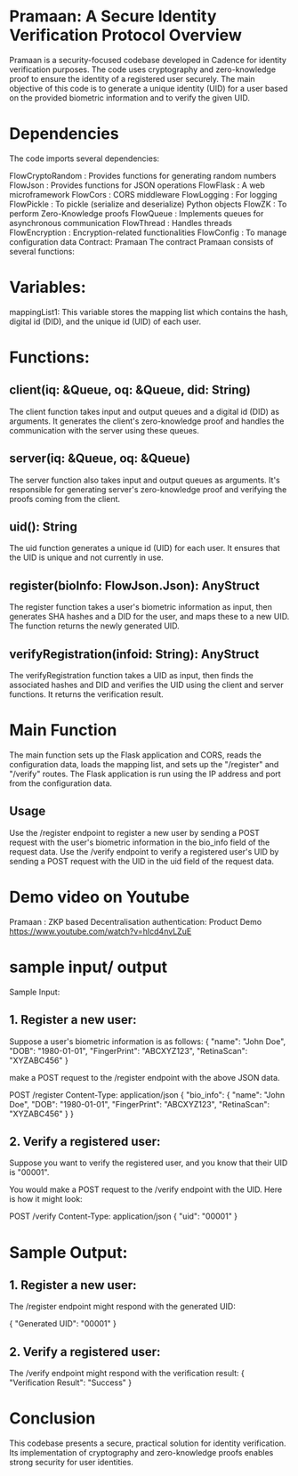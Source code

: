 # Pramaan: A Secure Identity Verification Protocol Overview
Pramaan is a security-focused codebase developed in Cadence for identity verification purposes. The code uses cryptography and zero-knowledge proof to ensure the identity of a registered user securely. The main objective of this code is to generate a unique identity (UID) for a user based on the provided biometric information and to verify the given UID.

# Dependencies
The code imports several dependencies:

FlowCryptoRandom : Provides functions for generating random numbers
FlowJson : Provides functions for JSON operations
FlowFlask : A web microframework
FlowCors : CORS middleware
FlowLogging : For logging
FlowPickle : To pickle (serialize and deserialize) Python objects
FlowZK : To perform Zero-Knowledge proofs
FlowQueue : Implements queues for asynchronous communication
FlowThread : Handles threads
FlowEncryption : Encryption-related functionalities
FlowConfig : To manage configuration data
Contract: Pramaan
The contract Pramaan consists of several functions:

# Variables:
mappingList1: This variable stores the mapping list which contains the hash, digital id (DID), and the unique id (UID) of each user.

# Functions:
## client(iq: &Queue, oq: &Queue, did: String)
The client function takes input and output queues and a digital id (DID) as arguments. It generates the client's zero-knowledge proof and handles the communication with the server using these queues.

## server(iq: &Queue, oq: &Queue)
The server function also takes input and output queues as arguments. It's responsible for generating server's zero-knowledge proof and verifying the proofs coming from the client.

## uid(): String
The uid function generates a unique id (UID) for each user. It ensures that the UID is unique and not currently in use.

## register(bioInfo: FlowJson.Json): AnyStruct
The register function takes a user's biometric information as input, then generates SHA hashes and a DID for the user, and maps these to a new UID. The function returns the newly generated UID.

## verifyRegistration(infoid: String): AnyStruct
The verifyRegistration function takes a UID as input, then finds the associated hashes and DID and verifies the UID using the client and server functions. It returns the verification result.

# Main Function
The main function sets up the Flask application and CORS, reads the configuration data, loads the mapping list, and sets up the "/register" and "/verify" routes. The Flask application is run using the IP address and port from the configuration data.

## Usage
Use the /register endpoint to register a new user by sending a POST request with the user's biometric information in the bio_info field of the request data.
Use the /verify endpoint to verify a registered user's UID by sending a POST request with the UID in the uid field of the request data.

# Demo video on Youtube
Pramaan : ZKP based Decentralisation authentication: Product Demo
https://www.youtube.com/watch?v=hIcd4nvLZuE 

# sample input/ output
Sample Input:
## 1. Register a new user:
Suppose a user's biometric information is as follows:
{
    "name": "John Doe",
    "DOB": "1980-01-01",
    "FingerPrint": "ABCXYZ123",
    "RetinaScan": "XYZABC456"
}

make a POST request to the /register endpoint with the above JSON data. 

POST /register
Content-Type: application/json
{
    "bio_info": {
        "name": "John Doe",
        "DOB": "1980-01-01",
        "FingerPrint": "ABCXYZ123",
        "RetinaScan": "XYZABC456"
    }
}
## 2. Verify a registered user:
Suppose you want to verify the registered user, and you know that their UID is "00001".

You would make a POST request to the /verify endpoint with the UID. Here is how it might look:

POST /verify
Content-Type: application/json
{
    "uid": "00001"
}

# Sample Output:
## 1. Register a new user:
The /register endpoint might respond with the generated UID:

{
    "Generated UID": "00001"
}
## 2. Verify a registered user:
The /verify endpoint might respond with the verification result:
{
    "Verification Result": "Success"
}


# Conclusion
This codebase presents a secure, practical solution for identity verification. Its implementation of cryptography and zero-knowledge proofs enables strong security for user identities.
